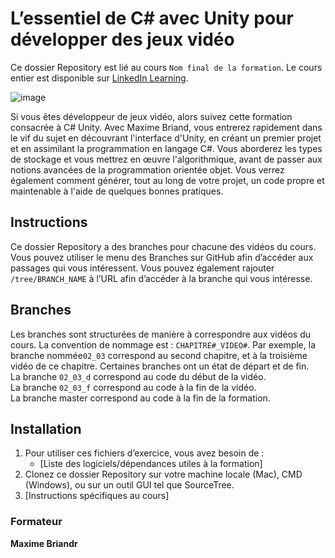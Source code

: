 # L’essentiel de C# avec Unity pour développer des jeux vidéo

Ce dossier Repository est lié au cours `Nom final de la formation`. Le cours entier est disponible sur [LinkedIn Learning][lil-course-url].

![image](https://user-images.githubusercontent.com/71371373/184310028-652c0261-6c2d-45d1-a81a-caebd188b6f6.png)

Si vous êtes développeur de jeux vidéo, alors suivez cette formation consacrée à C# Unity. Avec Maxime Briand, vous entrerez rapidement dans le vif du sujet en découvrant l'interface d'Unity, en créant un premier projet et en assimilant la programmation en langage C#. Vous aborderez les types de stockage et vous mettrez en œuvre l'algorithmique, avant de passer aux notions avancées de la programmation orientée objet. Vous verrez également comment générer, tout au long de votre projet, un code propre et maintenable à l'aide de quelques bonnes pratiques.

## Instructions

Ce dossier Repository a des branches pour chacune des vidéos du cours. Vous pouvez utiliser le menu des Branches sur GitHub afin d’accéder aux passages qui vous intéressent. Vous pouvez également rajouter `/tree/BRANCH_NAME` à l’URL afin d’accéder à la branche qui vous intéresse. 

## Branches

Les branches sont structurées de manière à correspondre aux vidéos du cours. La convention de nommage est : `CHAPITRE#_VIDEO#`. Par exemple, la branche nommée`02_03` correspond au second chapitre, et à la troisième vidéo de ce chapitre. Certaines branches ont un état de départ et de fin.  
La branche `02_03_d` correspond au code du début de la vidéo.  
La branche `02_03_f` correspond au code à la fin de la vidéo.  
La branche master correspond au code à la fin de la formation. 

## Installation

1. Pour utiliser ces fichiers d’exercice, vous avez besoin de : 
   - [Liste des logiciels/dépendances utiles à la formation] 
2. Clonez ce dossier Repository sur votre machine locale (Mac), CMD (Windows), ou sur un outil GUI tel que SourceTree. 
3. [Instructions spécifiques au cours] 


### Formateur

**Maxime Briandr** 

[0]: # (Replace these placeholder URLs with actual course URLs)
[lil-course-url]: https://www.linkedin.com/learning/l-essentiel-de-c-sharp-unity-pour-le-developpement-de-jeux-video/bienvenue-dans-l-essentiel-de-c-sharp-unity-pour-le-developpement-de-jeux-video
[lil-thumbnail-url]: https://cdn.lynda.com/course/2875095/2875095-1615224395432-16x9.jpg
[lil-URL-trainer]: https://

[1]: # (End of FR-Instruction ###############################################################################################)
